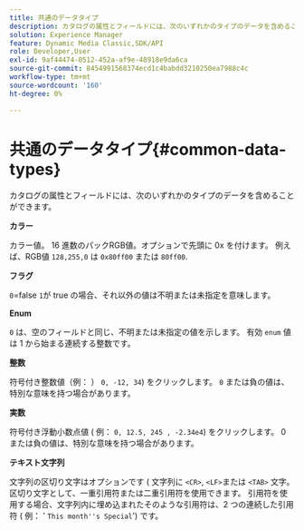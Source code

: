 ```yaml
---
title: 共通のデータタイプ
description: カタログの属性とフィールドには、次のいずれかのタイプのデータを含めることができます。
solution: Experience Manager
feature: Dynamic Media Classic,SDK/API
role: Developer,User
exl-id: 9af44474-0512-452a-af9e-48918e9da6ca
source-git-commit: 8454991568374ecd1c4babdd3210250ea7988c4c
workflow-type: tm+mt
source-wordcount: '160'
ht-degree: 0%

---
```


# 共通のデータタイプ{#common-data-types}

カタログの属性とフィールドには、次のいずれかのタイプのデータを含めることができます。

**カラー**

カラー値。 16 進数のパックRGB値。オプションで先頭に 0x を付けます。 例えば、RGB値 `128,255,0` は `0x80ff00` または `80ff00`.

**フラグ**

`0`=false `1`が true の場合、それ以外の値は不明または未指定を意味します。

**Enum**

`0` は、空のフィールドと同じ、不明または未指定の値を示します。 有効 `enum` 値は 1 から始まる連続する整数です。

**整数**

符号付き整数値（例： ） `0, -12, 34`) をクリックします。 `0` または負の値は、特別な意味を持つ場合があります。

**実数**

符号付き浮動小数点値 ( 例： `0, 12.5, 245 , -2.34e4`) をクリックします。 0 または負の値は、特別な意味を持つ場合があります。

**テキスト文字列**

文字列の区切り文字はオプションです ( 文字列に `<CR>`, `<LF>`または `<TAB>` 文字。 区切り文字として、一重引用符または二重引用符を使用できます。 引用符を使用する場合、文字列内に埋め込まれたそのような引用符は、2 つの連続した引用符 ( 例： &#39; `This month''s Special`&#39;) です。
